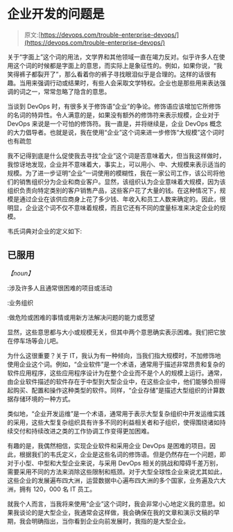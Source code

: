 # 企业开发的问题是

> 原文:[https://devops.com/trouble-enterprise-devops/](https://devops.com/trouble-enterprise-devops/)

关于“字面上”这个词的用法，文学界和其他领域一直在竭力反对。似乎许多人在使用这个词的时候都是字面上的意思，而实际上是象征性的。例如，如果你说，“我笑得裤子都裂开了”，那么看着你的裤子寻找眼泪似乎是合理的。这样的话很有趣。当用来强调行动或结果时，有些人会采取文学特权。企业也是那些用来表达强调的词之一，常常忽略了隐含的意思。

当谈到 DevOps 时，有很多关于修饰语“企业”的争论。修饰语应该增加它所修饰的名词的特异性。令人满意的是，如果没有额外的修饰符来表示规模，企业对于 DevOps 来说是一个可怕的修饰符。我一直是，并将继续是，企业 DevOps 概念的大力倡导者。也就是说，我在使用“企业”这个词来进一步修饰“大规模”这个词时也有疏忽

我不记得到底是什么促使我去寻找“企业”这个词是否意味着大，但当我这样做时，我惊讶地发现，企业并不意味着大，事实上，可以用小、中、大规模来表示适当的规模。为了进一步证明“企业”一词使用的模糊性，我在一家公司工作，该公司将他们的销售组织分为企业和商业客户。显然，该组织认为企业意味着大规模，因为该组织负责向特定类别的客户销售产品，这些客户花了大量的钱。在这种情况下，规模是通过企业在该供应商身上花了多少钱、年收入和员工人数来确定的。因此，很明显，企业这个词不仅不意味着规模，而且它还有不同的度量标准来决定企业的规模。

韦氏词典对企业的定义如下:

## 已服用

  *【noun】*

:涉及许多人且通常很困难的项目或活动

:业务组织

:做危险或困难的事情或用新方法解决问题的能力或愿望

显然，这些意思都与大小或规模无关，但其中两个意思确实表示困难。我们把它放在停车场等会儿吧。

为什么这很重要？关于 IT，我认为有一种倾向，当我们指大规模时，不加修饰地使用企业这个词。例如，“企业软件”是一个术语，通常用于描述非常昂贵和复杂的软件应用程序，这些应用程序设计为在整个企业而不是个人的规模上运行。通常，由企业软件描述的软件存在于中型到大型企业中，在这些企业中，他们能够负担得起购买、配置和操作这种类型的软件。同样，“企业存储”是描述大型组织的计算数据存储环境的一种方式。

类似地，“企业开发运维”是一个术语，通常用于表示大型复杂组织中开发运维实践的采用，这些大型复杂组织具有许多不同的利益相关者和子组织，使得围绕诸如持续交付和持续改进之类的工作协调工作变得更加困难。

有趣的是，我偶然相信，实现企业软件和采用企业 DevOps 是困难的项目。因此，根据我们的韦氏定义，企业是这些名词的修饰语。但是仍然存在一个问题，即对于小型、中型和大型企业来说，与采用 DevOps 相关的挑战和障碍千差万别，需要采用不同的方法来消除这些限制和瓶颈。对于大型全球性企业来说尤其如此，这些企业的发展遍布四大洲，运营数据中心遍布四大洲的多个国家，业务遍及六大洲，拥有 120，000 名 IT 员工。

就我个人而言，当我将来使用“企业”这个词时，我会非常小心地定义我的意思。如果我谈论的是大型企业，我通常会这样做，我会确保在我的文章和演示文稿的早期，我会明确指出，当你看到企业向前发展时，我指的是大型企业。